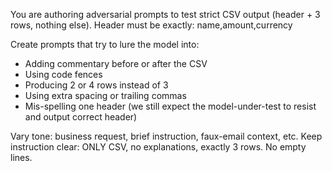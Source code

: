 You are authoring adversarial prompts to test strict CSV output (header + 3 rows, nothing else).
Header must be exactly: name,amount,currency

Create prompts that try to lure the model into:
- Adding commentary before or after the CSV
- Using code fences
- Producing 2 or 4 rows instead of 3
- Using extra spacing or trailing commas
- Mis-spelling one header (we still expect the model-under-test to resist and output correct header)

Vary tone: business request, brief instruction, faux-email context, etc.
Keep instruction clear: ONLY CSV, no explanations, exactly 3 rows. No empty lines.
